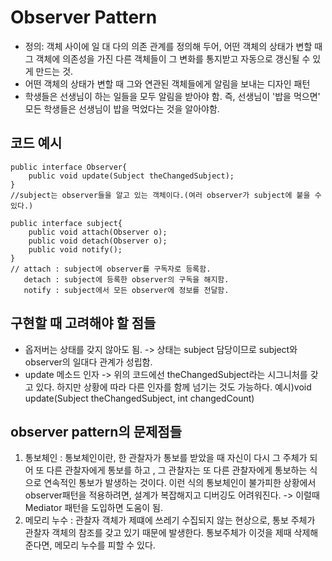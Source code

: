 # Observer Pattern

- 정의: 객체 사이에 일 대 다의 의존 관계를 정의해 두어, 어떤 객체의 상태가 변할 때 그 객체에 의존성을 가진 다른 객체들이 그 변화를 통지받고 자동으로 갱신될 수 있게 만드는 것.
- 어떤 객체의 상태가 변할 때 그와 연관된 객체들에게 알림을 보내는 디자인 패턴
- 학생들은 선생님이 하는 일들을 모두 알림을 받아야 함.
  즉, 선생님이 '밥을 먹으면' 모든 학생들은 선생님이 밥을 먹었다는 것을 알아야함.

## 코드 예시

```
public interface Observer{
    public void update(Subject theChangedSubject);
}
//subject는 observer들을 알고 있는 객체이다.(여러 observer가 subject에 붙을 수 있다.)

public interface subject{
    public void attach(Observer o);
    public void detach(Observer o);
    public void notify();
}
// attach : subject에 observer를 구독자로 등록함.
   detach : subject에 등록한 observer의 구독을 해지함.
   notify : subject에서 모든 observer에 정보를 전달함.
```

## 구현할 때 고려해야 할 점들

- 옵저버는 상태를 갖지 않아도 됨. -> 상태는 subject 담당이므로 subject와 observer의 일대다 관계가 성립함.
- update 메소드 인자 -> 위의 코드에선 theChangedSubject라는 시그니처를 갖고 있다. 하지만 상황에 따라 다른 인자를 함께 넘기는 것도 가능하다.
  예시)void update(Subject theChangedSubject, int changedCount)

## observer pattern의 문제점들

1. 통보체인 : 통보체인이란, 한 관찰자가 통보를 받았을 때 자신이 다시 그 주체가 되어 또 다른 관찰자에게 통보를 하고 , 그 관찰자는 또 다른 관찰자에게 통보하는 식으로 연속적인 통보가 발생하는 것이다.
   이런 식의 통보체인이 불가피한 상황에서 observer패턴을 적용하려면, 설계가 복잡해지고 디버깅도 어려워진다. -> 이럴때 Mediator 패턴을 도입하면 도움이 됨.
2. 메모리 누수 : 관찰자 객체가 제떄에 쓰레기 수집되지 않는 현상으로, 통보 주체가 관찰자 객체의 참조를 갖고 있기 때문에 발생한다. 통보주체가 이것을 제때 삭제해 준다면, 메모리 누수를 피할 수 있다.
